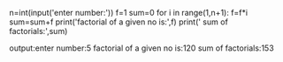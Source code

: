 n=int(input('enter number:'))
f=1 
sum=0
for i in range(1,n+1):
    f=f*i 
    sum=sum+f
print('factorial of a given no is:',f)
print('  sum of factorials:',sum)

output:enter number:5
       factorial of a given no is:120
        sum of factorials:153
